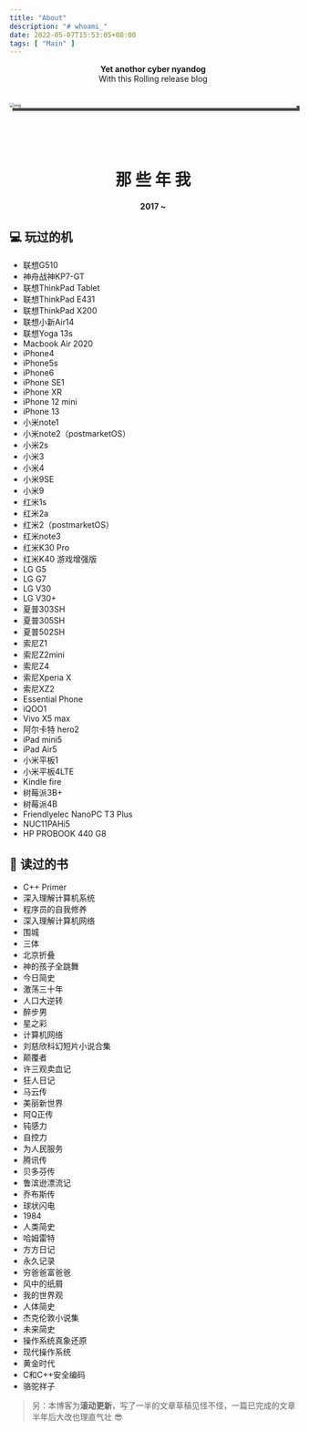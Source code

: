```yaml
---
title: "About"
description: "# whoami_"
date: 2022-05-07T15:53:05+08:00
tags: [ "Main" ]
---
```




<div align="center">
    <strong>Yet anothor cyber nyandog</strong>
	<br>With this Rolling release blog
</div><br><br>


<img src="https://nyancatcollection.com/images/Glitch.gif" alt="img" style="zoom:50%;display:block;margin:0 auto; box-shadow: 10px 10px #454c46"/>



<br><br><br>

<h1 align="center">那 些 年 我</h1>

<h4 align="center">2017 ~</h6>

## 💻 玩过的机

- 联想G510
- 神舟战神KP7-GT
- 联想ThinkPad Tablet
- 联想ThinkPad E431
- 联想ThinkPad X200
- 联想小新Air14
- 联想Yoga 13s
- Macbook Air 2020
- iPhone4
- iPhone5s
- iPhone6
- iPhone SE1
- iPhone XR
- iPhone 12 mini
- iPhone 13
- 小米note1
- 小米note2（postmarketOS）
- 小米2s
- 小米3
- 小米4
- 小米9SE
- 小米9
- 红米1s
- 红米2a
- 红米2（postmarketOS）
- 红米note3
- 红米K30 Pro
- 红米K40 游戏增强版
- LG G5
- LG G7
- LG V30
- LG V30+
- 夏普303SH
- 夏普305SH
- 夏普502SH
- 索尼Z1
- 索尼Z2mini
- 索尼Z4
- 索尼Xperia X
- 索尼XZ2
- Essential Phone
- iQOO1
- Vivo X5 max
- 阿尔卡特 hero2
- iPad mini5
- iPad Air5
- 小米平板1
- 小米平板4LTE
- Kindle fire
- 树莓派3B+
- 树莓派4B
- Friendlyelec NanoPC T3 Plus
- NUC11PAHi5
- HP PROBOOK 440 G8

## 📖 读过的书

- C++ Primer
- 深入理解计算机系统
- 程序员的自我修养
- 深入理解计算机网络
- 围城
- 三体
- 北京折叠
- 神的孩子全跳舞
- 今日简史
- 激荡三十年
- 人口大逆转
- 醉步男
- 星之彩
- 计算机网络
- 刘慈欣科幻短片小说合集
- 颠覆者
- 许三观卖血记
- 狂人日记
- 马云传
- 美丽新世界
- 阿Q正传
- 钝感力
- 自控力
- 为人民服务
- 腾讯传
- 贝多芬传
- 鲁滨逊漂流记
- 乔布斯传
- 球状闪电
- 1984
- 人类简史
- 哈姆雷特
- 方方日记
- 永久记录
- 穷爸爸富爸爸
- 风中的纸屑
- 我的世界观
- 人体简史
- 杰克伦敦小说集
- 未来简史
- 操作系统真象还原
- 现代操作系统
- 黄金时代
- C和C++安全编码
- 骆驼祥子



> 另：本博客为**滚动更新**，写了一半的文章草稿见怪不怪，一篇已完成的文章半年后大改也理直气壮 😎